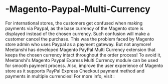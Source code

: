 # -Magento-Paypal-Multi-Currency
For international stores, the customers get confused when making payments via Paypal, as the base currency of the Magento store is displayed instead of the chosen currency. Such confusion will make a customer cancel the purchase. This was the problem faced by Magento store admin who uses Paypal as a payment gateway. But not anymore! Meetanshi has developed Magento PayPal Multi Currency extension that keeps the chosen currency intact throughout the order process! To avoid it, Meetanshi's Magento Paypal Express Multi Currency module can be used for smooth payment process. Also, improve the user experience of Magento store as it supports PayPal Express Checkout payment method and payments in multiple currencies! For more info, visit : 
